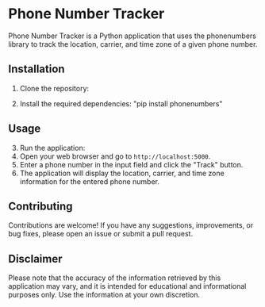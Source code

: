 # Phone Number Tracker
Phone Number Tracker is a Python application that uses the phonenumbers library to track the location, carrier, and time zone of a given phone number.

## Installation

1. Clone the repository:

2. Install the required dependencies:
"pip install phonenumbers"

## Usage
3. Run the application:
4. Open your web browser and go to `http://localhost:5000`.
5. Enter a phone number in the input field and click the "Track" button.
6. The application will display the location, carrier, and time zone information for the entered phone number.

## Contributing
Contributions are welcome! If you have any suggestions, improvements, or bug fixes, please open an issue or submit a pull request.

## Disclaimer
Please note that the accuracy of the information retrieved by this application may vary, and it is intended for educational and informational purposes only. Use the information at your own discretion.







